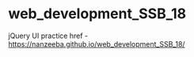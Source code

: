 # web_development_SSB_18
jQuery UI practice 
href - https://nanzeeba.github.io/web_development_SSB_18/
